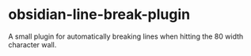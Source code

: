 # obsidian-line-break-plugin
A small plugin for automatically breaking lines when hitting the 80 width character wall.

